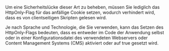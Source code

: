 Um eine Sicherheitslücke dieser Art zu beheben, müssen Sie lediglich das HttpOnly-Flag für das anfällige Cookie setzen, wodurch verhindert wird, dass es von clientseitigen Skripten gelesen wird.

Je nach Sprache und Technologie, die Sie verwenden, kann das Setzen des HttpOnly-Flags bedeuten, dass es entweder im Code der Anwendung selbst oder in einer Konfigurationsdatei des verwendeten Webservers oder Content Management Systems (CMS) aktiviert oder auf true gesetzt wird.